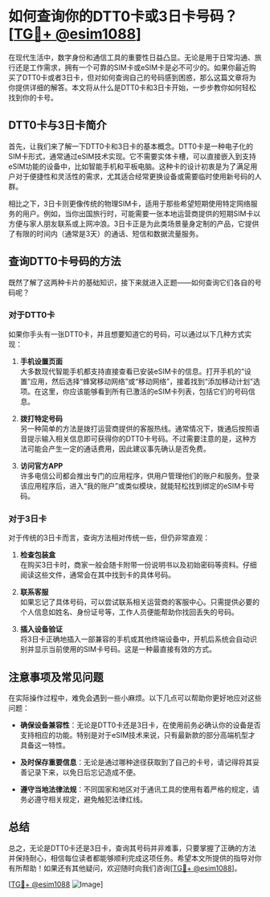 # 如何查询你的DTT0卡或3日卡号码？[[TG💪+ @esim1088](https://t.me/s/esim1088)]

在现代生活中，数字身份和通信工具的重要性日益凸显。无论是用于日常沟通、旅行还是工作需求，拥有一个可靠的SIM卡或eSIM卡是必不可少的。如果你最近购买了DTT0卡或者3日卡，但对如何查询自己的号码感到困惑，那么这篇文章将为你提供详细的解答。本文将从什么是DTT0卡和3日卡开始，一步步教你如何轻松找到你的卡号。

## DTT0卡与3日卡简介

首先，让我们来了解一下DTT0卡和3日卡的基本概念。DTT0卡是一种电子化的SIM卡形式，通常通过eSIM技术实现。它不需要实体卡槽，可以直接嵌入到支持eSIM功能的设备中，比如智能手机和平板电脑。这种卡的设计初衷是为了满足用户对于便捷性和灵活性的需求，尤其适合经常更换设备或需要临时使用新号码的人群。

相比之下，3日卡则更像传统的物理SIM卡，适用于那些希望短期使用特定网络服务的用户。例如，当你出国旅行时，可能需要一张本地运营商提供的短期SIM卡以方便与家人朋友联系或上网冲浪。3日卡正是为此类场景量身定制的产品，它提供了有限的时间内（通常是3天）的通话、短信和数据流量服务。

## 查询DTT0卡号码的方法

既然了解了这两种卡片的基础知识，接下来就进入正题——如何查询它们各自的号码呢？

### 对于DTT0卡

如果你手头有一张DTT0卡，并且想要知道它的号码，可以通过以下几种方式实现：

1. **手机设置页面**  
   大多数现代智能手机都支持直接查看已安装eSIM卡的信息。打开手机的“设置”应用，然后选择“蜂窝移动网络”或“移动网络”，接着找到“添加移动计划”选项。在这里，你应该能够看到所有已激活的eSIM卡列表，包括它们的号码信息。

2. **拨打特定号码**  
   另一种简单的方法是拨打运营商提供的客服热线。通常情况下，拨通后按照语音提示输入相关信息即可获得你的DTT0卡号码。不过需要注意的是，这种方法可能会产生一定的通话费用，因此建议事先确认是否免费。

3. **访问官方APP**  
   许多电信公司都会推出专门的应用程序，供用户管理他们的账户和服务。登录该应用程序后，进入“我的账户”或类似模块，就能轻松找到绑定的eSIM卡号码。

### 对于3日卡

对于传统的3日卡而言，查询方法相对传统一些，但仍非常直观：

1. **检查包装盒**  
   在购买3日卡时，商家一般会随卡附带一份说明书以及初始密码等资料。仔细阅读这些文件，通常会在其中找到卡的具体号码。

2. **联系客服**  
   如果忘记了具体号码，可以尝试联系相关运营商的客服中心。只需提供必要的个人信息如姓名、身份证号等，工作人员便能帮助你找回丢失的号码。

3. **插入设备验证**  
   将3日卡正确地插入一部兼容的手机或其他终端设备中，开机后系统会自动识别并显示当前使用的SIM卡号码。这是一种最直接有效的方式。

## 注意事项及常见问题

在实际操作过程中，难免会遇到一些小麻烦。以下几点可以帮助你更好地应对这些问题：

- **确保设备兼容性**：无论是DTT0卡还是3日卡，在使用前务必确认你的设备是否支持相应的功能。特别是对于eSIM技术来说，只有最新款的部分高端机型才具备这一特性。
  
- **及时保存重要信息**：无论是通过哪种途径获取到了自己的卡号，请记得将其妥善记录下来，以免日后忘记造成不便。

- **遵守当地法律法规**：不同国家和地区对于通讯工具的使用有着严格的规定，请务必遵守相关规定，避免触犯法律红线。

## 总结

总之，无论是DTT0卡还是3日卡，查询其号码并非难事，只要掌握了正确的方法并保持耐心，相信每位读者都能够顺利完成这项任务。希望本文所提供的指导对你有所帮助！如果还有其他疑问，欢迎随时向我们咨询[[TG💪+ @esim1088](https://t.me/s/esim1088)]。

[[TG💪+ @esim1088](https://t.me/s/esim1088) ![Image](https://i.postimg.cc/4NQfJmqS/Snipaste-2025-05-13-00-14-12.png)]